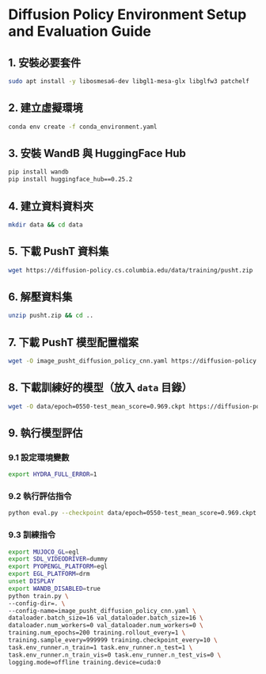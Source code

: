 # Diffusion Policy Environment Setup and Evaluation Guide

## 1. 安裝必要套件
```bash
sudo apt install -y libosmesa6-dev libgl1-mesa-glx libglfw3 patchelf
```

## 2. 建立虛擬環境
```bash
conda env create -f conda_environment.yaml
```

## 3. 安裝 WandB 與 HuggingFace Hub
```bash
pip install wandb
pip install huggingface_hub==0.25.2
```

## 4. 建立資料資料夾
```bash
mkdir data && cd data
```

## 5. 下載 PushT 資料集
```bash
wget https://diffusion-policy.cs.columbia.edu/data/training/pusht.zip
```

## 6. 解壓資料集
```bash
unzip pusht.zip && cd ..
```

## 7. 下載 PushT 模型配置檔案
```bash
wget -O image_pusht_diffusion_policy_cnn.yaml https://diffusion-policy.cs.columbia.edu/data/experiments/image/pusht/diffusion_policy_cnn/config.yaml
```

## 8. 下載訓練好的模型（放入 `data` 目錄）
```bash
wget -O data/epoch=0550-test_mean_score=0.969.ckpt https://diffusion-policy.cs.columbia.edu/data/experiments/low_dim/pusht/diffusion_policy_cnn/train_0/checkpoints/epoch=0550-test_mean_score=0.969.ckpt
```

## 9. 執行模型評估

### 9.1 設定環境變數
```bash
export HYDRA_FULL_ERROR=1
```

### 9.2 執行評估指令
```bash
python eval.py --checkpoint data/epoch=0550-test_mean_score=0.969.ckpt --output_dir data/pusht_eval_output
```


### 9.3 訓練指令

```bash
export MUJOCO_GL=egl
export SDL_VIDEODRIVER=dummy
export PYOPENGL_PLATFORM=egl
export EGL_PLATFORM=drm
unset DISPLAY
export WANDB_DISABLED=true
python train.py \
--config-dir=. \
--config-name=image_pusht_diffusion_policy_cnn.yaml \
dataloader.batch_size=16 val_dataloader.batch_size=16 \
dataloader.num_workers=0 val_dataloader.num_workers=0 \
training.num_epochs=200 training.rollout_every=1 \
training.sample_every=999999 training.checkpoint_every=10 \
task.env_runner.n_train=1 task.env_runner.n_test=1 \
task.env_runner.n_train_vis=0 task.env_runner.n_test_vis=0 \
logging.mode=offline training.device=cuda:0
```